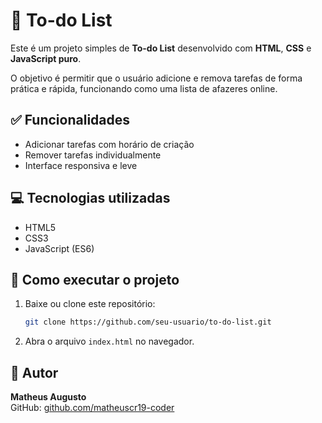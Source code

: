 # 📝 To-do List

Este é um projeto simples de **To-do List** desenvolvido com **HTML**, **CSS** e **JavaScript puro**.

O objetivo é permitir que o usuário adicione e remova tarefas de forma prática e rápida, funcionando como uma lista de afazeres online.

## ✅ Funcionalidades

- Adicionar tarefas com horário de criação
- Remover tarefas individualmente
- Interface responsiva e leve

## 💻 Tecnologias utilizadas

- HTML5
- CSS3
- JavaScript (ES6)

## 🚀 Como executar o projeto

1. Baixe ou clone este repositório:
   ```bash
   git clone https://github.com/seu-usuario/to-do-list.git
   ```
2. Abra o arquivo `index.html` no navegador.

## 🧠 Autor

**Matheus Augusto**  
GitHub: [github.com/matheuscr19-coder](https://github.com/matheuscr19-coder)